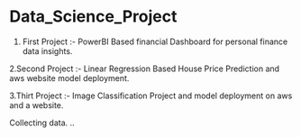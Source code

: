# Data_Science_Project
1. First Project :- PowerBI Based financial Dashboard for personal finance data insights.

2.Second Project :- Linear Regression Based House Price Prediction and aws website model deployment.

3.Thirt Project :- Image Classification Project and model deployment on aws and a website. 

Collecting data.
..
